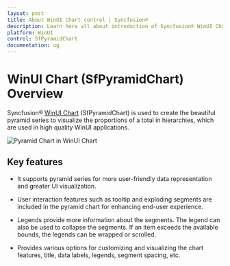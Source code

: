 ```yaml
---
layout: post
title: About WinUI Chart control | Syncfusion®
description: Learn here all about introduction of Syncfusion® WinUI Chart (SfPyramidChart) control with key features and more.
platform: WinUI
control: SfPyramidChart
documentation: ug
---
```


# WinUI Chart (SfPyramidChart) Overview

Syncfusion® [WinUI Chart](https://www.syncfusion.com/winui-controls/charts) (SfPyramidChart) is used to create the beautiful pyramid series to visualize the proportions of a total in hierarchies, which are used in high quality WinUI applications.

![Pyramid Chart in WinUI Chart](Getting-Started_Images/winui_pyramid_chart.png)

## Key features

* It supports pyramid series for more user-friendly data representation and greater UI visualization.

* User interaction features such as tooltip and exploding segments are included in the pyramid chart for enhancing end-user experience.

* Legends provide more information about the segments. The legend can also be used to collapse the segments. If an item exceeds the available bounds, the legends can be wrapped or scrolled.

* Provides various options for customizing and visualizing the chart features, title, data labels, legends, segment spacing, etc.
